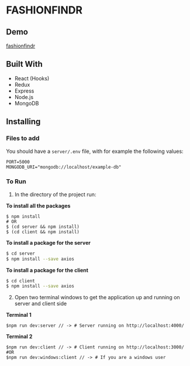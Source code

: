 # FASHIONFINDR

## Demo
[fashionfindr](https://fashionfindr.herokuapp.com/)

## Built With

* React (Hooks)
* Redux
* Express
* Node.js
* MongoDB

## Installing

### Files to add

You should have a `server/.env` file, with for example the following values:

```
PORT=5000
MONGODB_URI="mongodb://localhost/example-db"
```

### To Run
1. In the directory of the project run:

**To install all the packages**
```
$ npm install
# OR
$ (cd server && npm install)
$ (cd client && npm install)
```
**To install a package for the server**
```sh
$ cd server
$ npm install --save axios
```

**To install a package for the client**
```sh
$ cd client
$ npm install --save axios
```


2. Open two terminal windows to get the application up and running on server and client side

**Terminal 1**
```
$npm run dev:server // -> # Server running on http://localhost:4000/
```
**Terminal 2**
```
$npm run dev:client // -> # Client running on http://localhost:3000/
#OR
$npm run dev:windows:client // -> # If you are a windows user
```



